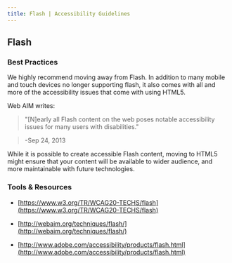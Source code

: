 ```yaml
---
title: Flash | Accessibility Guidelines
---
```


## Flash

### Best Practices

We highly recommend moving away from Flash.  In addition to many mobile and touch devices no longer supporting flash, it also comes with all and more of the accessibility issues that come with using HTML5.

Web AIM writes:

> "[N]early all Flash content on the web poses notable accessibility issues for many users with disabilities."

> -Sep 24, 2013

While it is possible to create accessible Flash content, moving to HTML5 might ensure that your content will be available to wider audience, and more maintainable with future technologies.

### Tools &amp; Resources

* [https://www.w3.org/TR/WCAG20-TECHS/flash](https://www.w3.org/TR/WCAG20-TECHS/flash)

* [http://webaim.org/techniques/flash/](http://webaim.org/techniques/flash/)

* [http://www.adobe.com/accessibility/products/flash.html](http://www.adobe.com/accessibility/products/flash.html)

